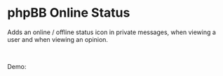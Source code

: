 # phpBB Online Status
Adds an online / offline status icon in private messages, when viewing a user and when viewing an opinion.

<img src="https://img.shields.io/badge/phpBB-3.2.X-yellowgreen" alt="" /> <img src="https://img.shields.io/badge/phpBB-3.3.X-blue" alt="" />
 
Demo:
<img src="https://i.imgur.com/ErzJHCw.png" alt="" />
